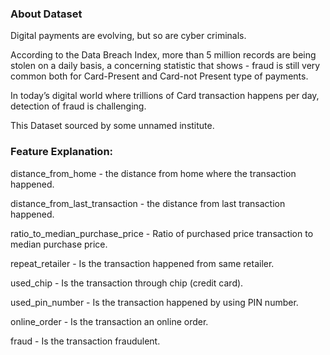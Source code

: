 ### About Dataset

Digital payments are evolving, but so are cyber criminals.

According to the Data Breach Index, more than 5 million records are being stolen on a daily basis, a concerning statistic that shows - fraud is still very common both for Card-Present and Card-not Present type of payments.

In today’s digital world where trillions of Card transaction happens per day, detection of fraud is challenging.

This Dataset sourced by some unnamed institute.



### Feature Explanation:

distance_from_home - the distance from home where the transaction happened.

distance_from_last_transaction - the distance from last transaction happened.

ratio_to_median_purchase_price - Ratio of purchased price transaction to median purchase price.

repeat_retailer - Is the transaction happened from same retailer.

used_chip - Is the transaction through chip (credit card).

used_pin_number - Is the transaction happened by using PIN number.

online_order - Is the transaction an online order.

fraud - Is the transaction fraudulent.